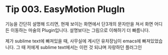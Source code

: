 # Tip 003. EasyMotion PlugIn

기능을 간단히 설명해 드리면, 현재 보이는 화면에서 단3개의 문자만을 쳐서 화면 어디든 이동하는 마술의 Plugin입니다. 설명보다는 그림으로 이해하기 더 빠름니다.



제가 sublime text에 빠져있을 때, 사무실에 계시던 유차장님이 emacs에 빠져있었습니다. 그 때 저에게 sublime text에서는 이런 것 되냐며 자랑하던 플러그인 